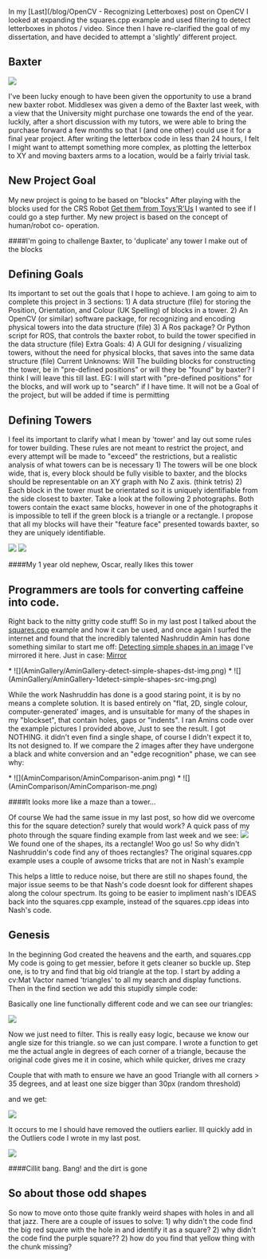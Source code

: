 In my [Last](/blog/OpenCV - Recognizing Letterboxes) post on OpenCV I looked
at expanding the squares.cpp example and used filtering to detect letterboxes
in photos / video. Since then I have re-clarified the goal of my dissertation,
and have decided to attempt a 'slightly' different project.

##  Baxter

![](Baxter.png) 

I've been lucky enough to have been given the opportunity
to use a brand new baxter robot. Middlesex was given a demo of the Baxter last
week, with a view that the University might purchase one towards the end of
the year. luckily, after a short discussion with my tutors, we were able to
bring the purchase forward a few months so that I (and one other) could use it
for a final year project. After writing the letterbox code in less than 24
hours, I felt I might want to attempt something more complex, as plotting the
letterbox to XY and moving baxters arms to a location, would be a fairly
trivial task.

##  New Project Goal

My new project is going to be based on "blocks" After playing with the blocks
used for the CRS Robot [Get them from
Toys'R'Us](http://www.toysrus.co.uk/\(0079148\)) I wanted to see if I could go
a step further. My new project is based on the concept of human/robot co-
operation. 

####I'm going to challenge Baxter, to 'duplicate' any tower I make out of the blocks

## Defining Goals

Its important to set out the goals that I hope to achieve. I am going to aim
to complete this project in 3 sections: 1) A data structure (file) for storing
the Position, Orientation, and Colour (UK Spelling) of blocks in a tower. 2)
An OpenCV (or similar) software package, for recognizing and encoding physical
towers into the data structure (file) 3) A Ros package? Or Python script for
ROS, that controls the baxter robot, to build the tower specified in the data
structure (file) Extra Goals: 4) A GUI for designing / visualizing towers,
without the need for physical blocks, that saves into the same data structure
(file) Current Unknowns: Will The building blocks for constructing the tower,
be in "pre-defined positions" or will they be "found" by baxter? I think I
will leave this till last. EG: I will start with "pre-defined positions" for
the blocks, and will work up to "search" if I have time. It will not be a Goal
of the project, but will be added if time is permitting

## Defining Towers

I feel its important to clarify what I mean by 'tower' and lay out some rules
for tower building. These rules are not meant to restrict the project, and
every attempt will be made to "exceed" the restrictions, but a realistic
analysis of what towers can be is necessary 1) The towers will be one block
wide, that is, every block should be fully visible to baxter, and the blocks
should be representable on an XY graph with No Z axis. (think tetris) 2) Each
block in the tower must be orientated so it is uniquely identifiable from the
side closest to baxter. Take a look at the following 2 photographs. Both
towers contain the exact same blocks, however in one of the photographs it is
impossible to tell if the green block is a triangle or a rectangle. I propose
that all my blocks will have their "feature face" presented towards baxter, so
they are uniquely identifiable. 

![](sameBlocks2.jpg)
![](sameBlocks1.jpg)  

####My 1 year old nephew, Oscar, really likes this tower

## Programmers are tools for converting caffeine into code.

Right back to the nitty gritty code stuff! So in my last post I talked about
the [squares.cpp](https://code.ros.org/trac/opencv/browser/trunk/opencv/samples/cpp/squares.cpp?rev=4079) example and how it can be used, and once again I
surfed the internet and found that the incredibly talented Nashruddin Amin has
done something similar to start me off: [Detecting simple shapes in an
image](https://opencv-code.com/tutorials/detecting-simple-shapes-in-an-image/)
I've mirrored it here. Just in case: 
[Mirror](/detecting-simple-shapes-in-an-image/) 

<div class="gallery" markdown="1">
*	![](AminGallery/AminGallery-detect-simple-shapes-dst-img.png)
*	![](AminGallery/AminGallery-1detect-simple-shapes-src-img.png)
</div>

While the work Nashruddin has done is a
good staring point, it is by no means a complete solution. It is based
entirely on "flat, 2D, single colour, computer-generated' images, and is
unsuitable for many of the shapes in my "blockset", that contain holes, gaps
or "indents". I ran Amins code over the example pictures I provided above,
Just to see the result. I got NOTHING. it didn't even find a single shape, of
course I didn't expect it to, Its not designed to. If we compare the 2 images
after they have undergone a black and white conversion and an "edge
recognition" phase, we can see why: 

<div class="gallery" markdown="1">
*	![](AminComparison/AminComparison-anim.png)
*	![](AminComparison/AminComparison-me.png)
</div>

####It looks more like a maze than a tower...

Of course We had the same issue in my last post, so how did we overcome this for the square detection? surely that would work? A quick pass of my photo through the square finding example from last week and we see: ![](foundOne.png) We found one of the shapes, its a
rectangle! Woo go us! So why didn't Nashruddin's code find any of thoes
rectangles? The original squares.cpp example uses a couple of awsome tricks
that are not in Nash's example

<script src="https://gist.github.com/calumk/eed7fdf9fb0bcdea46d6.js?file=reduceNoise.cpp"></script>

This helps a little to reduce noise, but there are still no shapes found, the major issue seems to
be that Nash's code doesnt look for different shapes along the colour
spectrum. Its going to be easier to impliment nash's IDEAS back into the
squares.cpp example, instead of the squares.cpp ideas into Nash's code.

## Genesis

In the beginning God created the heavens and the earth, and squares.cpp My
code is going to get messier, before it gets cleaner so buckle up. Step one,
is to try and find that big old triangle at the top. I start by adding a
cv:Mat Vactor named 'triangles' to all my search and display functions. Then
in the find section we add this stupidly simple code:

<script src="https://gist.github.com/calumk/eed7fdf9fb0bcdea46d6.js?file=simple3contour.cpp"></script>

Basically one line functionally different code
and we can see our triangles:

![](foundTriangles.png) 

Now we just need to filter. This is really easy logic, because we know our angle size for this
triangle. so we can just compare. I wrote a function to get me the actual
angle in degrees of each corner of a triangle, because the original code gives
me it in cosine, which while quicker, drives me crazy

<script src="https://gist.github.com/calumk/eed7fdf9fb0bcdea46d6.js?file=actualangle.cpp"></script>

Couple that with math to ensure we have an good
Triangle with all corners > 35 degrees, and at least one size bigger than 30px (random threshold) 

<script src="https://gist.github.com/calumk/eed7fdf9fb0bcdea46d6.js?file=isosceles.cpp"></script>

and we get:
 
![](foundIsoscelesTriangles.png) 

It occurs to me I should have removed the outliers earlier. Ill quickly add in the Outliers code I wrote in my last post. 

<script src="https://gist.github.com/calumk/eed7fdf9fb0bcdea46d6.js?file= strippedOutliers.cpp"></script>

![](removedOutliers.png)


####Cillit bang. Bang! and the dirt is gone

## So about those odd shapes

So now to move onto those quite frankly weird shapes with holes in and all
that jazz. There are a couple of issues to solve: 1) why didn't the code find
the big red square with the hole in and identify it as a square? 2) why didn't
the code find the purple square?? 2) how do you find that yellow thing with
the chunk missing?

